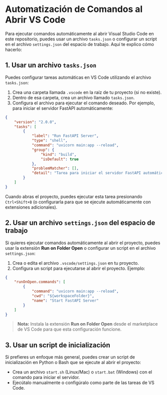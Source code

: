 # Automatización de Comandos al Abrir VS Code

Para ejecutar comandos automáticamente al abrir Visual Studio Code en este repositorio, puedes usar un archivo `tasks.json` o configurar un script en el archivo `settings.json` del espacio de trabajo. Aquí te explico cómo hacerlo:

## 1. Usar un archivo `tasks.json`

Puedes configurar tareas automáticas en VS Code utilizando el archivo `tasks.json`:

1. Crea una carpeta llamada `.vscode` en la raíz de tu proyecto (si no existe).
2. Dentro de esa carpeta, crea un archivo llamado `tasks.json`.
3. Configura el archivo para ejecutar el comando deseado. Por ejemplo, para iniciar el servidor FastAPI automáticamente:

```json
{
    "version": "2.0.0",
    "tasks": [
        {
            "label": "Run FastAPI Server",
            "type": "shell",
            "command": "uvicorn main:app --reload",
            "group": {
                "kind": "build",
                "isDefault": true
            },
            "problemMatcher": [],
            "detail": "Tarea para iniciar el servidor FastAPI automáticamente."
        }
    ]
}
```

Cuando abras el proyecto, puedes ejecutar esta tarea presionando `Ctrl+Shift+B` (o configurarla para que se ejecute automáticamente con extensiones adicionales).

## 2. Usar un archivo `settings.json` del espacio de trabajo

Si quieres ejecutar comandos automáticamente al abrir el proyecto, puedes usar la extensión **Run on Folder Open** o configurar un script en el archivo `settings.json`:

1. Crea o edita el archivo `.vscode/settings.json` en tu proyecto.
2. Configura un script para ejecutarse al abrir el proyecto. Ejemplo:

```json
{
    "runOnOpen.commands": [
        {
            "command": "uvicorn main:app --reload",
            "cwd": "${workspaceFolder}",
            "name": "Start FastAPI Server"
        }
    ]
}
```

> **Nota:** Instala la extensión **Run on Folder Open** desde el marketplace de VS Code para que esta configuración funcione.

## 3. Usar un script de inicialización

Si prefieres un enfoque más general, puedes crear un script de inicialización en Python o Bash que se ejecute al abrir el proyecto:

- Crea un archivo `start.sh` (Linux/Mac) o `start.bat` (Windows) con el comando para iniciar el servidor.
- Ejecútalo manualmente o configúralo como parte de las tareas de VS Code.
